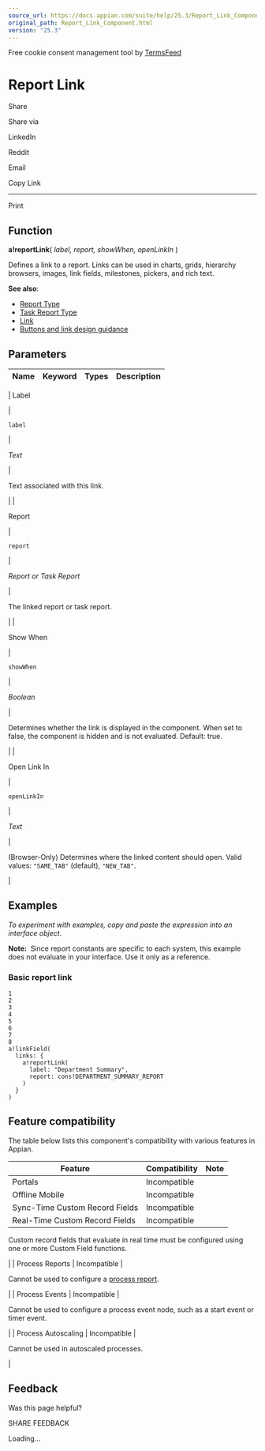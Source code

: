 ```yaml
---
source_url: https://docs.appian.com/suite/help/25.3/Report_Link_Component.html
original_path: Report_Link_Component.html
version: "25.3"
---
```


Free cookie consent management tool by [TermsFeed](https://www.termsfeed.com/)

# Report Link

Share

Share via

LinkedIn

Reddit

Email

Copy Link

* * *

Print

## Function

**a!reportLink**( _label, report, showWhen, openLinkIn_ )

Defines a link to a report. Links can be used in charts, grids, hierarchy browsers, images, link fields, milestones, pickers, and rich text.

**See also**:

-   [Report Type](Appian_Data_Types.html#report)
-   [Task Report Type](Appian_Data_Types.html#task-report)
-   [Link](Link_Component.html)
-   [Buttons and link design guidance](sail/ux-buttons-vs-links.html)

## Parameters

| Name | Keyword | Types | Description |
| --- | --- | --- | --- |
|
Label

 |

`label`

 |

_Text_

 |

Text associated with this link.

 |
|

Report

 |

`report`

 |

_Report or Task Report_

 |

The linked report or task report.

 |
|

Show When

 |

`showWhen`

 |

_Boolean_

 |

Determines whether the link is displayed in the component. When set to false, the component is hidden and is not evaluated. Default: true.

 |
|

Open Link In

 |

`openLinkIn`

 |

_Text_

 |

(Browser-Only) Determines where the linked content should open. Valid values: `"SAME_TAB"` (default), `"NEW_TAB"`.

 |

## Examples

_To experiment with examples, copy and paste the expression into an interface object._

**Note:**  Since report constants are specific to each system, this example does not evaluate in your interface. Use it only as a reference.

### Basic report link

```
1
2
3
4
5
6
7
8
a!linkField(
  links: {
    a!reportLink(
      label: "Department Summary",
      report: cons!DEPARTMENT_SUMMARY_REPORT
    )
  }
)
```

## Feature compatibility

The table below lists this component's compatibility with various features in Appian.

| Feature | Compatibility | Note |
| --- | --- | --- |
| Portals | Incompatible |  |
| Offline Mobile | Incompatible |  |
| Sync-Time Custom Record Fields | Incompatible |  |
| Real-Time Custom Record Fields | Incompatible |
Custom record fields that evaluate in real time must be configured using one or more Custom Field functions.

 |
| Process Reports | Incompatible |

Cannot be used to configure a [process report](Process_Reports.html).

 |
| Process Events | Incompatible |

Cannot be used to configure a process event node, such as a start event or timer event.

 |
| Process Autoscaling | Incompatible |

Cannot be used in autoscaled processes.

 |

## Feedback

Was this page helpful?

SHARE FEEDBACK

Loading...
